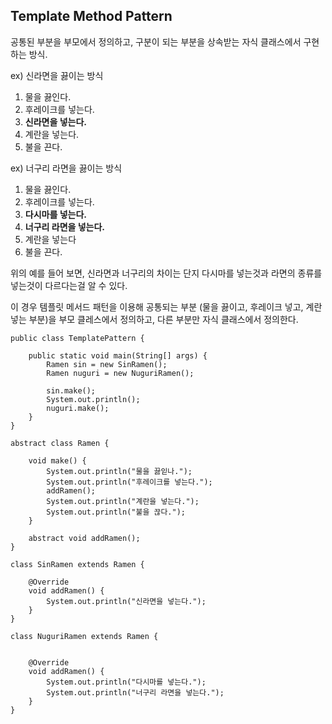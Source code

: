 ## Template Method Pattern

공통된 부분을 부모에서 정의하고, 구분이 되는 부분을 상속받는 자식 클래스에서 구현하는 방식.

ex) 신라면을 끓이는 방식

1. 물을 끓인다.
2. 후레이크를 넣는다.
3. **신라면을 넣는다.**
4. 계란을 넣는다.
5. 불을 끈다.

ex) 너구리 라면을 끓이는 방식

1. 물을 끓인다.
2. 후레이크를 넣는다.
3. **다시마를 넣는다.**
4. **너구리 라면을 넣는다.**
5. 계란을 넣는다
6. 불을 끈다.

위의 예를 들어 보면, 신라면과 너구리의 차이는 단지 다시마를 넣는것과 라면의 종류를 넣는것이 다르다는걸 알 수 있다.

이 경우 템플릿 메서드 패턴을 이용해 공통되는 부분 (물을 끓이고, 후레이크 넣고, 계란 넣는 부분)을 부모 클레스에서 정의하고, 다른 부분만 자식 클래스에서 정의한다.


```
public class TemplatePattern {

    public static void main(String[] args) {
        Ramen sin = new SinRamen();
        Ramen nuguri = new NuguriRamen();

        sin.make();
        System.out.println();
        nuguri.make();
    }
}

abstract class Ramen {

    void make() {
        System.out.println("물을 끓읻나.");
        System.out.println("후레이크를 넣는다.");
        addRamen();
        System.out.println("계란을 넣는다.");
        System.out.println("불을 끊다.");
    }

    abstract void addRamen();
}

class SinRamen extends Ramen {

    @Override
    void addRamen() {
        System.out.println("신라면을 넣는다.");
    }
}

class NuguriRamen extends Ramen {


    @Override
    void addRamen() {
        System.out.println("다시마를 넣는다.");
        System.out.println("너구리 라면을 넣는다.");
    }
}
```
